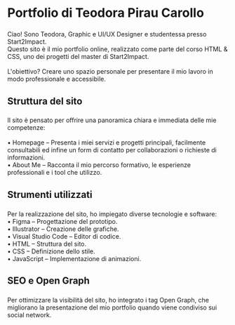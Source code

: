 <h1 align="left">Portfolio di Teodora Pirau Carollo</h1>

###

<p align="left">Ciao! Sono Teodora, Graphic e UI/UX Designer e studentessa presso Start2Impact. <br>Questo sito è il mio portfolio online, realizzato come parte del corso HTML & CSS, uno dei progetti del master di Start2Impact. <br><br>L'obiettivo? Creare uno spazio personale per presentare il mio lavoro in modo professionale e accessibile.</p>

###

<h2 align="left">Struttura del sito</h2>

###

<p align="left">Il sito è pensato per offrire una panoramica chiara e immediata delle mie competenze:<br><br>• Homepage – Presenta i miei servizi e progetti principali, facilmente consultabili ed infine un form di contatto per collaborazioni o richieste di informazioni.<br>• About Me – Racconta il mio percorso formativo, le esperienze professionali e i tool che utilizzo.</p>

###

<h2 align="left">Strumenti utilizzati</h2>

###

<p align="left">Per la realizzazione del sito, ho impiegato diverse tecnologie e software:<br>• Figma – Progettazione del prototipo.<br>• Illustrator – Creazione delle grafiche.<br>• Visual Studio Code – Editor di codice.<br>• HTML – Struttura del sito.<br>• CSS – Definizione dello stile.<br>• JavaScript – Implementazione di animazioni.</p>

###

<h2 align="left">SEO e Open Graph</h2>

###

<p align="left">Per ottimizzare la visibilità del sito, ho integrato i tag Open Graph, che migliorano la presentazione del mio portfolio quando viene condiviso sui social network.</p>

###
